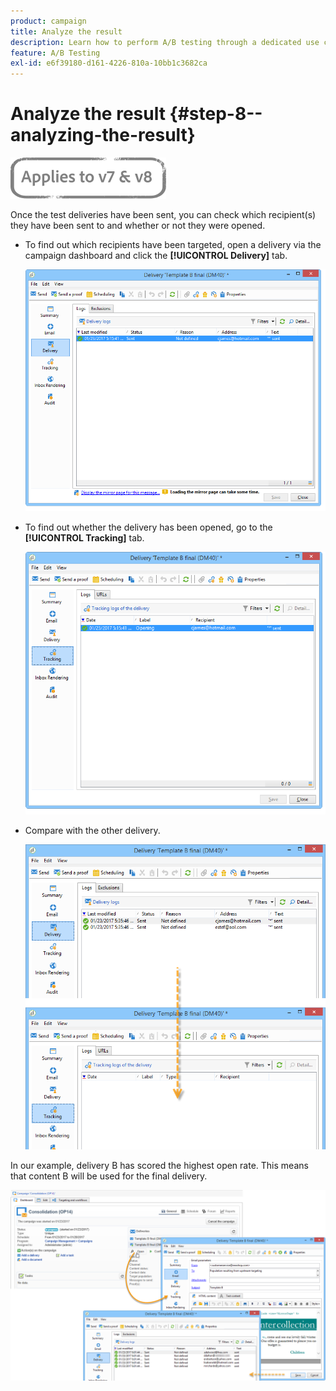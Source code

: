 ```yaml
---
product: campaign
title: Analyze the result
description: Learn how to perform A/B testing through a dedicated use case
feature: A/B Testing
exl-id: e6f39180-d161-4226-810a-10bb1c3682ca
---
```

# Analyze the result {#step-8--analyzing-the-result}

![](../../assets/common.svg)

Once the test deliveries have been sent, you can check which recipient(s) they have been sent to and whether or not they were opened.

* To find out which recipients have been targeted, open a delivery via the campaign dashboard and click the **[!UICONTROL Delivery]** tab.

  ![](assets/use_case_abtesting_analysis_001.png)

* To find out whether the delivery has been opened, go to the **[!UICONTROL Tracking]** tab.

  ![](assets/use_case_abtesting_analysis_002.png)

* Compare with the other delivery.

  ![](assets/use_case_abtesting_analysis_003.png)

In our example, delivery B has scored the highest open rate. This means that content B will be used for the final delivery.

![](assets/use_case_abtesting_analysis_004.png)
